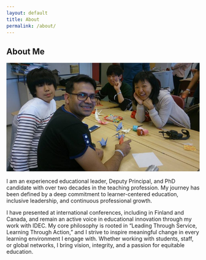 ```yaml
---
layout: default
title: About
permalink: /about/
---
```


<section class="page-banner">
  <div class="banner-overlay">
    <h1 class="banner-title">About Me</h1>
  </div>
  <img src="/assets/images/gallery1.jpg" alt="About Banner Image" class="banner-image">
</section>

<section class="section">
  <p>
    I am an experienced educational leader, Deputy Principal, and PhD candidate with over two decades in the teaching profession. My journey has been defined by a deep commitment to learner-centered education, inclusive leadership, and continuous professional growth.
  </p>

  <p>
    I have presented at international conferences, including in Finland and Canada, and remain an active voice in educational innovation through my work with IDEC. My core philosophy is rooted in “Leading Through Service, Learning Through Action,” and I strive to inspire meaningful change in every learning environment I engage with. Whether working with students, staff, or global networks, I bring vision, integrity, and a passion for equitable education.
  </p>
</section>

<!--<hr class="divider">

<section class="section about-columns">
  <div class="about-box">
    <h3>Education & Professional Background</h3>
    <ul>
      <li>PhD Candidate in Education Leadership (University Name)</li>
      <li>Master of Education – Curriculum and Instruction</li>
      <li>Bachelor of Arts in English and Education</li>
      <li>Deputy Principal, XYZ Secondary School</li>
      <li>Former Department Head, ABC High School</li>
    </ul>
  </div>

  <div class="about-box">
    <h3>Key Achievements & Values</h3>
    <ul>
      <li>Recognized for Excellence in School Leadership (National Award, 2022)</li>
      <li>Implemented school-wide digital learning strategy</li>
      <li>Mentored over 40 educators through professional development programs</li>
      <li>Committed to equity, innovation, and student-centered education</li>
    </ul>
  </div>
</section>-->
